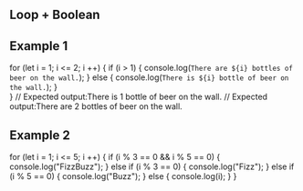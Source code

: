 ## Loop + Boolean 

## Example 1
for (let i = 1; i <= 2; i ++) {
    if (i > 1) {
        console.log(`There are ${i} bottles of beer on the wall.`);
    } else {
        console.log(`There is ${i} bottle of beer on the wall.`);
    }   
}
// Expected output:There is 1 bottle of beer on the wall.
// Expected output:There are 2 bottles of beer on the wall.

## Example 2 
for (let i = 1; i <= 5; i ++) {
    if (i % 3 == 0 && i % 5 == 0) {
        console.log("FizzBuzz");
    } else if (i % 3 == 0) {
        console.log("Fizz");
    } else if (i % 5 == 0) {
        console.log("Buzz");
    } else {
        console.log(i);
    }
}
<!--Expected output: 
1
2
Fizz
4
Buzz -->
